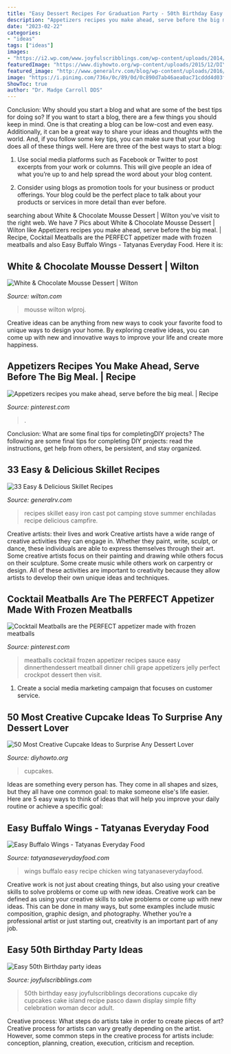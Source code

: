 ```yaml
---
title: "Easy Dessert Recipes For Graduation Party - 50th Birthday Easy Joyfulscribblings Decorations Cupcake Diy Cupcakes Cake Island Recipe Pasco Dawn Display Simple Fifty Celebration Woman Decor Adult"
description: "Appetizers recipes you make ahead, serve before the big meal."
date: "2023-02-22"
categories:
- "ideas"
tags: ["ideas"]
images:
- "https://i2.wp.com/www.joyfulscribblings.com/wp-content/uploads/2014/03/Big-50.jpg?fit=600%2C900"
featuredImage: "https://www.diyhowto.org/wp-content/uploads/2015/12/DIYHowto-50-Most-Creative-Cupcake-Ideas-to-Surprise-Any-Dessert-Lover08-600x824.jpg"
featured_image: "http://www.generalrv.com/blog/wp-content/uploads/2016/06/One-Pot-Stove-Top-Enchiladas-Summer-Style-3389-683x1024.jpg"
image: "https://i.pinimg.com/736x/0c/89/0d/0c890d7ab46aea0ac71cddd4d03f7038.jpg"
ShowToc: true
author: "Dr. Madge Carroll DDS"
---
```



Conclusion: Why should you start a blog and what are some of the best tips for doing so?
If you want to start a blog, there are a few things you should keep in mind. One is that creating a blog can be low-cost and even easy. Additionally, it can be a great way to share your ideas and thoughts with the world. And, if you follow some key tips, you can make sure that your blog does all of these things well. Here are three of the best ways to start a blog:
1. Use social media platforms such as Facebook or Twitter to post excerpts from your work or columns. This will give people an idea of what you’re up to and help spread the word about your blog content.

2. Consider using blogs as promotion tools for your business or product offerings. Your blog could be the perfect place to talk about your products or services in more detail than ever before.

	

		
searching about White &amp; Chocolate Mousse Dessert | Wilton you've visit to the right web. We have 7 Pics about White &amp; Chocolate Mousse Dessert | Wilton like Appetizers recipes you make ahead, serve before the big meal. | Recipe, Cocktail Meatballs are the PERFECT appetizer made with frozen meatballs and also Easy Buffalo Wings - Tatyanas Everyday Food. Here it is:
		
    
## White &amp; Chocolate Mousse Dessert | Wilton

<img loading=lazy src="https://www.wilton.com/dw/image/v2/AAWA_PRD/on/demandware.static/-/Sites-wilton-project-master/default/dwf5be6e59/images/project/WLPROJ-8584/CSMoFe30650.jpg?sw=1440&amp;sh=750&amp;sm=fit" onerror="this.onerror=null;this.src='https://tse1.mm.bing.net/th?id=OIP.WlQEkVGmFabgR0rMqvRysgHaHa&amp;pid=15.1';" alt="White &amp; Chocolate Mousse Dessert | Wilton">

_Source: wilton.com_

>mousse wilton wlproj. 

	

Creative ideas can be anything from new ways to cook your favorite food to unique ways to design your home. By exploring creative ideas, you can come up with new and innovative ways to improve your life and create more happiness.

    
## Appetizers Recipes You Make Ahead, Serve Before The Big Meal. | Recipe

<img loading=lazy src="https://i.pinimg.com/736x/0c/89/0d/0c890d7ab46aea0ac71cddd4d03f7038.jpg" onerror="this.onerror=null;this.src='https://tse3.mm.bing.net/th?id=OIP.6GO7ezXeh0JRmnhRqwzRawHaLH&amp;pid=15.1';" alt="Appetizers recipes you make ahead, serve before the big meal. | Recipe">

_Source: pinterest.com_

>. 

	

Conclusion: What are some final tips for completingDIY projects?
The following are some final tips for completing DIY projects: read the instructions, get help from others, be persistent, and stay organized.

    
## 33 Easy &amp; Delicious Skillet Recipes

<img loading=lazy src="http://www.generalrv.com/blog/wp-content/uploads/2016/06/One-Pot-Stove-Top-Enchiladas-Summer-Style-3389-683x1024.jpg" onerror="this.onerror=null;this.src='https://tse4.mm.bing.net/th?id=OIP.iFAfBXk-0dA5-9OIcUb5VAHaLG&amp;pid=15.1';" alt="33 Easy &amp; Delicious Skillet Recipes">

_Source: generalrv.com_

>recipes skillet easy iron cast pot camping stove summer enchiladas recipe delicious campfire. 

	

Creative artists: their lives and work
Creative artists have a wide range of creative activities they can engage in. Whether they paint, write, sculpt, or dance, these individuals are able to express themselves through their art. Some creative artists focus on their painting and drawing while others focus on their sculpture. Some create music while others work on carpentry or design. All of these activities are important to creativity because they allow artists to develop their own unique ideas and techniques.

    
## Cocktail Meatballs Are The PERFECT Appetizer Made With Frozen Meatballs

<img loading=lazy src="https://i.pinimg.com/736x/6a/ca/54/6aca54a98fe468785df3037f532ebf7d.jpg" onerror="this.onerror=null;this.src='https://tse4.mm.bing.net/th?id=OIP.KTxjv4lA5tu5MM0Hkpd3JgHaRI&amp;pid=15.1';" alt="Cocktail Meatballs are the PERFECT appetizer made with frozen meatballs">

_Source: pinterest.com_

>meatballs cocktail frozen appetizer recipes sauce easy dinnerthendessert meatball dinner chili grape appetizers jelly perfect crockpot dessert then visit. 

	

1. Create a social media marketing campaign that focuses on customer service.

    
## 50 Most Creative Cupcake Ideas To Surprise Any Dessert Lover

<img loading=lazy src="https://www.diyhowto.org/wp-content/uploads/2015/12/DIYHowto-50-Most-Creative-Cupcake-Ideas-to-Surprise-Any-Dessert-Lover08-600x824.jpg" onerror="this.onerror=null;this.src='https://tse2.mm.bing.net/th?id=OIP.gLvqwFr3o88BR98lDHOL9AHaKK&amp;pid=15.1';" alt="50 Most Creative Cupcake Ideas to Surprise Any Dessert Lover">

_Source: diyhowto.org_

>cupcakes. 

	

Ideas are something every person has. They come in all shapes and sizes, but they all have one common goal: to make someone else's life easier. Here are 5 easy ways to think of ideas that will help you improve your daily routine or achieve a specific goal: 

    
## Easy Buffalo Wings - Tatyanas Everyday Food

<img loading=lazy src="https://tatyanaseverydayfood.com/wp-content/uploads/2014/04/Easy-Buffalo-Wings.jpg" onerror="this.onerror=null;this.src='https://tse2.mm.bing.net/th?id=OIP.sKUY0LIP1IlL1wMA2bRVFAHaKH&amp;pid=15.1';" alt="Easy Buffalo Wings - Tatyanas Everyday Food">

_Source: tatyanaseverydayfood.com_

>wings buffalo easy recipe chicken wing tatyanaseverydayfood. 

	

Creative work is not just about creating things, but also using your creative skills to solve problems or come up with new ideas.
Creative work can be defined as using your creative skills to solve problems or come up with new ideas. This can be done in many ways, but some examples include music composition, graphic design, and photography. Whether you’re a professional artist or just starting out, creativity is an important part of any job.

    
## Easy 50th Birthday Party Ideas

<img loading=lazy src="https://i2.wp.com/www.joyfulscribblings.com/wp-content/uploads/2014/03/Big-50.jpg?fit=600%2C900" onerror="this.onerror=null;this.src='https://tse3.mm.bing.net/th?id=OIP.Qz4_kvB0OdYWRyaCvJD7iwHaLH&amp;pid=15.1';" alt="Easy 50th Birthday party ideas">

_Source: joyfulscribblings.com_

>50th birthday easy joyfulscribblings decorations cupcake diy cupcakes cake island recipe pasco dawn display simple fifty celebration woman decor adult. 

	

Creative process: What steps do artists take in order to create pieces of art?
Creative process for artists can vary greatly depending on the artist. However, some common steps in the creative process for artists include: conception, planning, creation, execution, criticism and reception.

